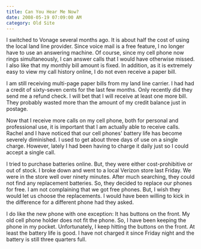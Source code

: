 ```yaml
---
title: Can You Hear Me Now?
date: 2008-05-19 07:09:00 AM
category: Old Site
---
```


I switched to Vonage several months ago. It is about half the cost of using the local land line provider. Since voice mail is a free feature, I no longer have to use an answering machine. Of course, since my cell phone now rings simultaneously, I can answer calls that I would have otherwise missed. I also like that my monthly bill amount is fixed. In addition, as it is extremely easy to view my call history online, I do not even receive a paper bill.

I am still receiving multi-page paper bills from my land line carrier. I had had a credit of sixty-seven cents for the last few months. Only recently did they send me a refund check. I will bet that I will receive at least one more bill. They probably wasted more than the amount of my credit balance just in postage.

Now that I receive more calls on my cell phone, both for personal and professional use, it is important that I am actually able to receive calls. Rachel and I have noticed that our cell phones' battery life has become severely diminished. I used to get about three days of use on a single charge. However, lately I had been having to charge it daily just so I could accept a single call.

I tried to purchase batteries online. But, they were either cost-prohibitive or out of stock. I broke down and went to a local Verizon store last Friday. We were in the store well over ninety minutes. After much searching, they could not find any replacement batteries. So, they decided to replace our phones for free. I am not complaining that we got free phones. But, I wish they would let us choose the replacements. I would have been willing to kick in the difference for a different phone had they asked.

I do like the new phone with one exception: It has buttons on the front. My old cell phone holder does not fit the phone. So, I have been keeping the phone in my pocket. Unfortunately, I keep hitting the buttons on the front. At least the battery life is good. I have not charged it since Friday night and the battery is still three quarters full.
